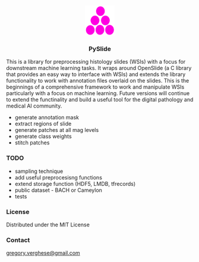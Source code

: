 
<!-- PROJECT LOGO -->
<br />
<p align="center">
  <a href="https://github.com/othneildrew/Best-README-Template">
    <img src="images/logo.png" alt="Logo" width="80" height="80">
  </a>

  <h3 align="center">PySlide</h3>
 
This is a library for preprocessing histology slides (WSIs) with a focus for downstream machine learning tasks. It wraps around OpenSlide (a C library that provides an easy way to interface with WSIs) and extends the library functionality to work with annotation files overlaid on the slides. This is the beginnings of a comprehensive framework to work and manipulate WSIs particularly with a focus on machine learning. Future versions will continue to extend the functinality and build a useful tool for the digital pathology and medical AI community.

* generate annotation mask
* extract regions of slide
* generate patches at all mag levels
* generate class weights
* stitch patches

### TODO

* sampling technique
* add useful preprocesisng functions
* extend storage function (HDF5, LMDB, tfrecords)
* public dataset - BACH or Cameylon
* tests

<!-- LICENSE -->
### License

Distributed under the MIT License

<!-- CONTACT -->
### Contact

gregory.verghese@gmail.com






